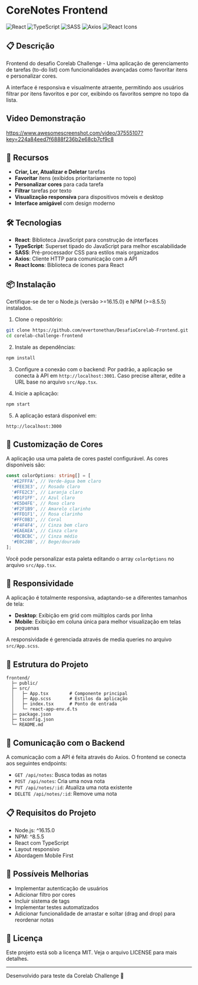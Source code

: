 # CoreNotes Frontend

![React](https://img.shields.io/badge/React-61DAFB?style=for-the-badge&logo=react&logoColor=black)
![TypeScript](https://img.shields.io/badge/TypeScript-3178C6?style=for-the-badge&logo=typescript&logoColor=white)
![SASS](https://img.shields.io/badge/SASS-CC6699?style=for-the-badge&logo=sass&logoColor=white)
![Axios](https://img.shields.io/badge/Axios-5A29E4?style=for-the-badge&logo=axios&logoColor=white)
![React Icons](https://img.shields.io/badge/React_Icons-61DAFB?style=for-the-badge&logo=react&logoColor=black)

## 📋 Descrição

Frontend do desafio Corelab Challenge - Uma aplicação de gerenciamento de tarefas (to-do list) com funcionalidades avançadas como favoritar itens e personalizar cores.

A interface é responsiva e visualmente atraente, permitindo aos usuários filtrar por itens favoritos e por cor, exibindo os favoritos sempre no topo da lista.

## Video Demonstração

https://www.awesomescreenshot.com/video/37555107?key=224a84eed7f6888f236b2e68cb7cf9c8

## 🚀 Recursos

- **Criar, Ler, Atualizar e Deletar** tarefas
- **Favoritar** itens (exibidos prioritariamente no topo)
- **Personalizar cores** para cada tarefa
- **Filtrar** tarefas por texto
- **Visualização responsiva** para dispositivos móveis e desktop
- **Interface amigável** com design moderno

## 🛠️ Tecnologias

- **React**: Biblioteca JavaScript para construção de interfaces
- **TypeScript**: Superset tipado do JavaScript para melhor escalabilidade
- **SASS**: Pré-processador CSS para estilos mais organizados
- **Axios**: Cliente HTTP para comunicação com a API
- **React Icons**: Biblioteca de ícones para React

## 📦 Instalação

Certifique-se de ter o Node.js (versão >=16.15.0) e NPM (>=8.5.5) instalados.

1. Clone o repositório:
```bash
git clone https://github.com/evertonethan/DesafioCorelab-Frontend.git
cd corelab-challenge-frontend
```

2. Instale as dependências:
```bash
npm install
```

3. Configure a conexão com o backend:
Por padrão, a aplicação se conecta à API em `http://localhost:3001`. Caso precise alterar, edite a URL base no arquivo `src/App.tsx`.

4. Inicie a aplicação:
```bash
npm start
```

5. A aplicação estará disponível em:
```
http://localhost:3000
```

## 🎨 Customização de Cores

A aplicação usa uma paleta de cores pastel configurável. As cores disponíveis são:

```typescript
const colorOptions: string[] = [
  '#E2FFFA', // Verde-água bem claro
  '#FEE3E3', // Rosado claro
  '#FFE2C3', // Laranja claro
  '#D1F1FF', // Azul claro
  '#E5D4FE', // Roxo claro
  '#F2F1B9', // Amarelo clarinho
  '#FFD1F1', // Rosa clarinho
  '#FFC0B3', // Coral
  '#F4F4F4', // Cinza bem claro
  '#EAEAEA', // Cinza claro
  '#BCBCBC', // Cinza médio
  '#E0C28B', // Bege/dourado
];
```

Você pode personalizar esta paleta editando o array `colorOptions` no arquivo `src/App.tsx`.

## 📱 Responsividade

A aplicação é totalmente responsiva, adaptando-se a diferentes tamanhos de tela:

- **Desktop**: Exibição em grid com múltiplos cards por linha
- **Mobile**: Exibição em coluna única para melhor visualização em telas pequenas

A responsividade é gerenciada através de media queries no arquivo `src/App.scss`.

## 🧪 Estrutura do Projeto

```
frontend/
  ├─ public/
  ├─ src/
  │   ├─ App.tsx        # Componente principal
  │   ├─ App.scss       # Estilos da aplicação
  │   ├─ index.tsx      # Ponto de entrada
  │   └─ react-app-env.d.ts
  ├─ package.json
  ├─ tsconfig.json
  └─ README.md
```

## 🔄 Comunicação com o Backend

A comunicação com a API é feita através do Axios. O frontend se conecta aos seguintes endpoints:

- `GET /api/notes`: Busca todas as notas
- `POST /api/notes`: Cria uma nova nota
- `PUT /api/notes/:id`: Atualiza uma nota existente
- `DELETE /api/notes/:id`: Remove uma nota

## 📋 Requisitos do Projeto

- Node.js: ^16.15.0
- NPM: ^8.5.5
- React com TypeScript
- Layout responsivo
- Abordagem Mobile First

## 🚧 Possíveis Melhorias

- Implementar autenticação de usuários
- Adicionar filtro por cores
- Incluir sistema de tags
- Implementar testes automatizados
- Adicionar funcionalidade de arrastar e soltar (drag and drop) para reordenar notas

## 📄 Licença

Este projeto está sob a licença MIT. Veja o arquivo LICENSE para mais detalhes.

---

Desenvolvido para teste da Corelab Challenge 🚀